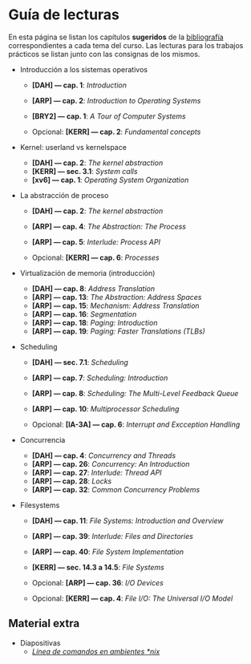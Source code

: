 # Guía de lecturas

En esta página se listan los capítulos **sugeridos** de la
[bibliografía](bibliografia.md) correspondientes a cada tema del curso. Las
lecturas para los trabajos prácticos se listan junto con las consignas de los
mismos.

- Introducción a los sistemas operativos
    - **[DAH] — cap. 1**: _Introduction_
    - **[ARP] — cap. 2**: _Introduction to Operating Systems_
    - **[BRY2] — cap. 1**: _A Tour of Computer Systems_

    - Opcional: **[KERR] — cap. 2**: _Fundamental concepts_

- Kernel: userland vs kernelspace 
    - **[DAH] — cap. 2**: _The kernel abstraction_
    - **[KERR] — sec. 3.1**: _System calls_
    - **[xv6] — cap. 1**: _Operating System Organization_

- La abstracción de proceso
    - **[DAH] — cap. 2**: _The kernel abstraction_
    - **[ARP] — cap. 4**: _The Abstraction: The Process_
    - **[ARP] — cap. 5**: _Interlude: Process API_

    - Opcional: **[KERR] — cap. 6**: _Processes_

- Virtualización de memoria (introducción)
    - **[DAH] — cap. 8**: _Address Translation_
    - **[ARP] — cap. 13**: _The Abstraction: Address Spaces_
    - **[ARP] — cap. 15**: _Mechanism: Address Translation_
    - **[ARP] — cap. 16**: _Segmentation_
    - **[ARP] — cap. 18**: _Paging: Introduction_
    - **[ARP] — cap. 19**: _Paging: Faster Translations (TLBs)_

- Scheduling
    - **[DAH] — sec. 7.1**: _Scheduling_
    - **[ARP] — cap. 7**: _Scheduling: Introduction_
    - **[ARP] — cap. 8**: _Scheduling: The Multi-Level Feedback Queue_
    - **[ARP] — cap. 10**: _Multiprocessor Scheduling_

    - Opcional: **[IA-3A] — cap. 6**: _Interrupt and Excception Handling_

- Concurrencia
    - **[DAH] — cap. 4**: _Concurrency and Threads_
    - **[ARP] — cap. 26**: _Concurrency: An Introduction_
    - **[ARP] — cap. 27**: _Interlude: Thread API_
    - **[ARP] — cap. 28**: _Locks_
    - **[ARP] — cap. 32**: _Common Concurrency Problems_

- Filesystems
    - **[DAH] — cap. 11**: _File Systems: Introduction and Overview_
    - **[ARP] — cap. 39**: _Interlude: Files and Directories_
    - **[ARP] — cap. 40**: _File System Implementation_
    - **[KERR] — sec. 14.3 a 14.5**: _File Systems_

    - Opcional: **[ARP] — cap. 36**: _I/O Devices_
    - Opcional: **[KERR] — cap. 4**: _File I/O: The Universal I/O Model_

## Material extra

- Diapositivas
    - [_Línea de comandos en ambientes
  *nix_](https://drive.google.com/open?id=1pt7NSSb4Dw6utcJ40mQtKmxvVt6uOQpJTHNRUZNGteI)
